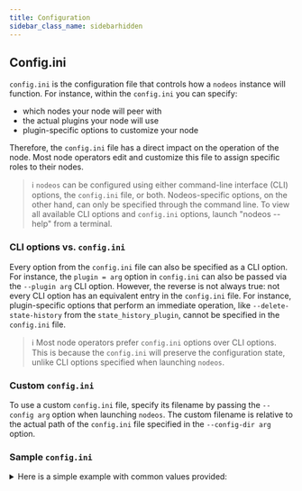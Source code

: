 ```yaml
---
title: Configuration
sidebar_class_name: sidebarhidden
---
```


## Config.ini

`config.ini` is the configuration file that controls how a `nodeos` instance will function. For instance, within the `config.ini` you can specify:

* which nodes your node will peer with
* the actual plugins your node will use
* plugin-specific options to customize your node

Therefore, the `config.ini` file has a direct impact on the operation of the node. Most node operators edit and customize this file to assign specific roles to their nodes.

> ℹ️ `nodeos` can be configured using either command-line interface (CLI) options, the `config.ini` file, or both. Nodeos-specific options, on the other hand, can only be specified through the command line. To view all available CLI options and `config.ini` options, launch "nodeos --help" from a terminal.

### CLI options vs. `config.ini`

Every option from the `config.ini` file can also be specified as a CLI option. For instance, the `plugin = arg` option in `config.ini` can also be passed via the `--plugin arg` CLI option. However, the reverse is not always true: not every CLI option has an equivalent entry in the `config.ini` file. For instance, plugin-specific options that perform an immediate operation, like `--delete-state-history` from the `state_history_plugin`, cannot be specified in the `config.ini` file.

> ℹ️ Most node operators prefer `config.ini` options over CLI options. This is because the `config.ini` will preserve the configuration state, unlike CLI options specified when launching `nodeos`.

### Custom `config.ini`

To use a custom `config.ini` file, specify its filename by passing the `--config arg` option when launching `nodeos`. The custom filename is relative to the actual path of the `config.ini` file specified in the `--config-dir arg` option.

### Sample `config.ini`

<details>
<summary>Here is a simple example with common values provided:</summary>

```
# Specify the Access-Control-Allow-Origin to be returned on each request (eosio::http_plugin)
access-control-allow-origin = *

# The name supplied to identify this node amongst the peers. (eosio::net_plugin)
agent-name = "EOS Test Agent"

# Enable block production, even if the chain is stale. (eosio::producer_plugin)
enable-stale-production = true

# ID of producer controlled by this node (e.g. inita; may specify multiple times) (eosio::producer_plugin)
producer-name = eosio

# Key=Value pairs in the form <public-key>=<provider-spec>
# Where:
#    <public-key>    	is a string form of a vaild EOSIO public key
# 
#    <provider-spec> 	is a string in the form <provider-type>:<data>
# 
#    <provider-type> 	is KEY, KEOSD, or SE
# 
#    KEY:<data>      	is a string form of a valid EOSIO private key which maps to the provided public key
# 
#    KEOSD:<data>    	is the URL where keosd is available and the approptiate wallet(s) are unlocked
# 
#  (eosio::producer_plugin)
signature-provider = EOS6MRyAjQq8ud7hVNYcfnVPJqcVpscN5So8BhtHuGYqET5GDW5CV=KEY:5KQwrPbwdL6PhXujxW37FSSQZ1JiwsST4cqQzDeyXtP79zkvFD3

# Use to indicate that the RPC responses will not use ABIs.
# Failure to specify this option when there are no trace-rpc-abi configuations will result in an Error.
# This option is mutually exclusive with trace-rpc-api (eosio::trace_api_plugin)
trace-no-abis = true

# Plugin(s) to enable, may be specified multiple times
plugin = eosio::producer_plugin
plugin = eosio::producer_api_plugin
plugin = eosio::chain_plugin
plugin = eosio::chain_api_plugin
plugin = eosio::http_plugin
plugin = eosio::state_history_plugin
plugin = eosio::net_plugin
plugin = eosio::net_api_plugin
plugin = eosio::trace_api_plugin
```

</details>

